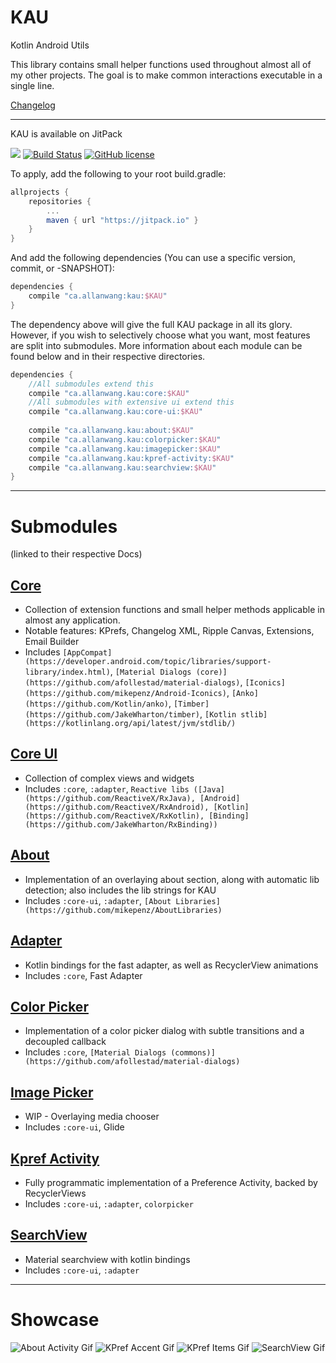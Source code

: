 # KAU

Kotlin Android Utils

This library contains small helper functions used throughout almost all of my other projects. The goal is to make common interactions executable in a single line.

[Changelog](https://github.com/AllanWang/KAU/tree/master/docs/Changelog.md)

------------

KAU is available on JitPack

[![](https://jitpack.io/v/ca.allanwang/kau.svg)](https://jitpack.io/#ca.allanwang/kau) 
[![Build Status](https://travis-ci.org/AllanWang/KAU.svg?branch=master)](https://travis-ci.org/AllanWang/KAU)
[![GitHub license](https://img.shields.io/badge/license-Apache%202-blue.svg)](https://raw.githubusercontent.com/AllanWang/KAU/master/LICENSE)

To apply, add the following to your root build.gradle:

```gradle
allprojects {
    repositories {
        ...
        maven { url "https://jitpack.io" }
    }
}
```

And add the following dependencies (You can use a specific version, commit, or -SNAPSHOT):

```gradle
dependencies {
    compile "ca.allanwang:kau:$KAU"
}

```

The dependency above will give the full KAU package in all its glory.
However, if you wish to selectively choose what you want, most features are split into submodules.
More information about each module can be found below and in their respective directories. 

```gradle
dependencies {
    //All submodules extend this
    compile "ca.allanwang.kau:core:$KAU"
    //All submodules with extensive ui extend this
    compile "ca.allanwang.kau:core-ui:$KAU"
    
    compile "ca.allanwang.kau:about:$KAU"
    compile "ca.allanwang.kau:colorpicker:$KAU"
    compile "ca.allanwang.kau:imagepicker:$KAU"
    compile "ca.allanwang.kau:kpref-activity:$KAU"
    compile "ca.allanwang.kau:searchview:$KAU"
}

```

-----------

# Submodules 
(linked to their respective Docs)

## [Core](/core/Docs.md)
* Collection of extension functions and small helper methods applicable in almost any application.
* Notable features: KPrefs, Changelog XML, Ripple Canvas, Extensions, Email Builder
* Includes `[AppCompat](https://developer.android.com/topic/libraries/support-library/index.html)`, 
`[Material Dialogs (core)](https://github.com/afollestad/material-dialogs)`,
`[Iconics](https://github.com/mikepenz/Android-Iconics)`, `[Anko](https://github.com/Kotlin/anko)`,
`[Timber](https://github.com/JakeWharton/timber)`, `[Kotlin stlib](https://kotlinlang.org/api/latest/jvm/stdlib/)`

## [Core UI](/core-ui/Docs.md)
* Collection of complex views and widgets
* Includes `:core`, `:adapter`, `Reactive libs ([Java](https://github.com/ReactiveX/RxJava), [Android](https://github.com/ReactiveX/RxAndroid), [Kotlin](https://github.com/ReactiveX/RxKotlin), [Binding](https://github.com/JakeWharton/RxBinding))`

## [About](/about/Docs.md)
* Implementation of an overlaying about section, along with automatic lib detection; also includes the lib strings for KAU
* Includes `:core-ui`, `:adapter`, `[About Libraries](https://github.com/mikepenz/AboutLibraries)`

## [Adapter](/adapter/Docs.md)
* Kotlin bindings for the fast adapter, as well as RecyclerView animations
* Includes `:core`, Fast Adapter

## [Color Picker](/colorpicker/Docs.md)
* Implementation of a color picker dialog with subtle transitions and a decoupled callback
* Includes `:core`, `[Material Dialogs (commons)](https://github.com/afollestad/material-dialogs)`

## [Image Picker](/imagepicker/Docs.md)
* WIP - Overlaying media chooser
* Includes `:core-ui`, Glide

## [Kpref Activity](/kpref-activity/Docs.md)
* Fully programmatic implementation of a Preference Activity, backed by RecyclerViews
* Includes `:core-ui`, `:adapter`, `colorpicker`

## [SearchView](/searchview/Docs.md)
* Material searchview with kotlin bindings
* Includes `:core-ui`, `:adapter`

-----------

# Showcase

![About Activity Gif](https://github.com/AllanWang/Storage-Hub/blob/master/kau/kau_about_activity.gif)
![KPref Accent Gif](https://github.com/AllanWang/Storage-Hub/blob/master/kau/kau_kpref_accent.gif)
![KPref Items Gif](https://github.com/AllanWang/Storage-Hub/blob/master/kau/kau_kpref_items.gif)
![SearchView Gif](https://github.com/AllanWang/Storage-Hub/blob/master/kau/kau_search_view.gif)